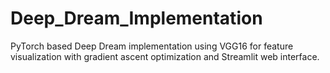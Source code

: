 # Deep_Dream_Implementation
PyTorch based Deep Dream implementation using VGG16 for feature visualization with gradient ascent optimization and Streamlit web interface.
